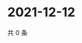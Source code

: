 # 2021-12-12

共 0 条

<!-- BEGIN WEIBO -->
<!-- 最后更新时间 Sun Dec 12 2021 12:11:20 GMT+0800 (China Standard Time) -->

<!-- END WEIBO -->
